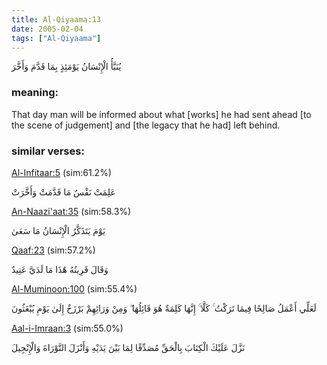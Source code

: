 ```yaml
---
title: Al-Qiyaama:13
date: 2005-02-04
tags: ["Al-Qiyaama"]
---
```

يُنَبَّأُ الْإِنْسَانُ يَوْمَئِذٍ بِمَا قَدَّمَ وَأَخَّرَ
### meaning: 
That day man will be informed about what [works] he had sent ahead [to the scene of judgement] and [the legacy that he had] left behind.
### similar verses: 

[Al-Infitaar:5](/82/5) (sim:61.2%)

عَلِمَتْ نَفْسٌ مَا قَدَّمَتْ وَأَخَّرَتْ

[An-Naazi'aat:35](/79/35) (sim:58.3%)

يَوْمَ يَتَذَكَّرُ الْإِنْسَانُ مَا سَعَىٰ

[Qaaf:23](/50/23) (sim:57.2%)

وَقَالَ قَرِينُهُ هَٰذَا مَا لَدَيَّ عَتِيدٌ

[Al-Muminoon:100](/23/100) (sim:55.4%)

لَعَلِّي أَعْمَلُ صَالِحًا فِيمَا تَرَكْتُ ۚ كَلَّا ۚ إِنَّهَا كَلِمَةٌ هُوَ قَائِلُهَا ۖ وَمِنْ وَرَائِهِمْ بَرْزَخٌ إِلَىٰ يَوْمِ يُبْعَثُونَ

[Aal-i-Imraan:3](/3/3) (sim:55.0%)

نَزَّلَ عَلَيْكَ الْكِتَابَ بِالْحَقِّ مُصَدِّقًا لِمَا بَيْنَ يَدَيْهِ وَأَنْزَلَ التَّوْرَاةَ وَالْإِنْجِيلَ
